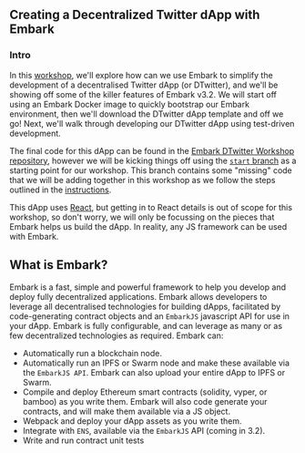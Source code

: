 ## Creating a Decentralized Twitter dApp with Embark
### Intro
In this [workshop](https://github.com/status-im/embark-dtwitter-workshop/tree/start/instructions), we'll explore how can we use Embark to simplify the development of a decentralised Twitter dApp (or DTwitter), and we'll be showing off some of the killer features of Embark v3.2. We will start off using an Embark Docker image to quickly bootstrap our Embark environment, then we'll download the DTwitter dApp template and off we go! Next, we'll walk through developing our DTwitter dApp using test-driven development.

The final code for this dApp can be found in the [Embark DTwitter Workshop repository](https://github.com/status-im/embark-dtwitter-workshop), however we will be kicking things off using the [`start` branch](https://github.com/status-im/embark-dtwitter-workshop/tree/start) as a starting point for our workshop. This branch contains some "missing" code that we will be adding together in this workshop as we follow the steps outlined in the  [instructions](https://github.com/status-im/embark-dtwitter-workshop/tree/start/instructions).

This dApp uses [React](https://reactjs.org/), but getting in to React details is out of scope for this workshop, so don't worry, we will only be focussing on the pieces that Embark helps us build the dApp. In reality, any JS framework can be used with Embark.

## What is Embark?
Embark is a fast, simple and powerful framework to help you develop and deploy fully decentralized applications. Embark allows developers to leverage all decentralised technologies for building dApps, facilitated by  code-generating contract objects and an `EmbarkJS` javascript API for use in your dApp. Embark is fully configurable, and can leverage as many or as few decentralized technologies as required. Embark can:
* Automatically run a blockchain node.
* Automatically run an IPFS or Swarm node and make these available via the `EmbarkJS API`. Embark can also upload your entire dApp to IPFS or Swarm.
* Compile and deploy Ethereum smart contracts (solidity, vyper, or bamboo) as you write them. Embark will also code generate your contracts, and will make them available via a JS object.
* Webpack and deploy your dApp assets as you write them.
* Integrate with `ENS`, available via the `EmbarkJS` API (coming in 3.2).
* Write and run contract unit tests